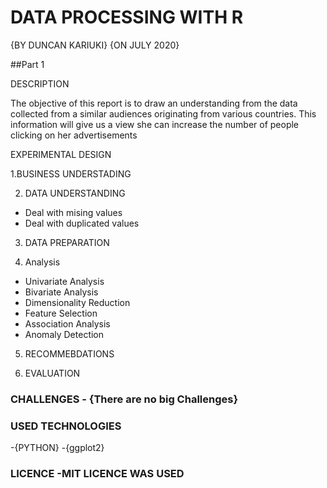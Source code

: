 # DATA PROCESSING WITH R

{BY DUNCAN KARIUKI} {ON JULY 2020}

##Part 1

DESCRIPTION

The objective of this report is to draw an understanding from the data collected from a similar audiences originating from various countries. This information will give us a view she can increase the number of people clicking on her advertisements  
  
EXPERIMENTAL DESIGN

1.BUSINESS UNDERSTADING


2. DATA UNDERSTANDING

*   Deal with mising values
*   Deal with duplicated values

3. DATA PREPARATION

4. Analysis
*   Univariate Analysis
*   Bivariate Analysis
*   Dimensionality Reduction
*   Feature Selection
*   Association Analysis
*   Anomaly Detection

5. RECOMMEBDATIONS

6. EVALUATION

 
### CHALLENGES - {There are no big Challenges}

### USED TECHNOLOGIES

-{PYTHON} -{ggplot2} 

### LICENCE -MIT LICENCE WAS USED
